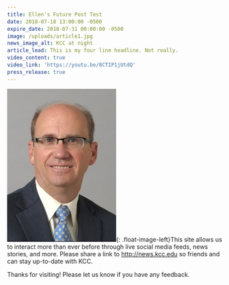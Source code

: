 ```yaml
---
title: Ellen's Future Post Test
date: 2018-07-18 13:00:00 -0500
expire_date: 2018-07-31 00:00:00 -0500
image: /uploads/article1.jpg
news_image_alt: KCC at night
article_lead: This is my four line headline. Not really.
video_content: true
video_link: 'https://youtu.be/8CTIP1jUtdQ'
press_release: true
---
```


![](/uploads/breitbarth-small.jpg){: .float-image-left}This site allows us to interact more than ever before through live social media feeds, news stories, and more. Please share a link to http://news.kcc.edu so friends and can stay up-to-date with KCC.

Thanks for visiting! Please let us know if you have any feedback.